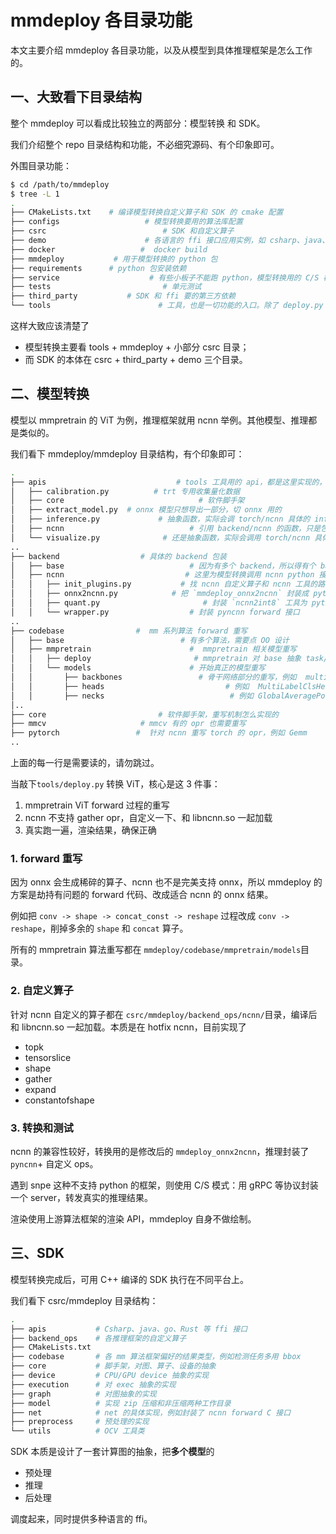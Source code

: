 # mmdeploy 各目录功能

本文主要介绍 mmdeploy 各目录功能，以及从模型到具体推理框架是怎么工作的。

## 一、大致看下目录结构

整个 mmdeploy 可以看成比较独立的两部分：模型转换 和 SDK。

我们介绍整个 repo 目录结构和功能，不必细究源码、有个印象即可。

外围目录功能：

```bash
$ cd /path/to/mmdeploy
$ tree -L 1
.
├── CMakeLists.txt    # 编译模型转换自定义算子和 SDK 的 cmake 配置
├── configs                   # 模型转换要用的算法库配置
├── csrc                          # SDK 和自定义算子
├── demo                      # 各语言的 ffi 接口应用实例，如 csharp、java、python 等
├── docker                   #  docker build
├── mmdeploy           # 用于模型转换的 python 包
├── requirements      # python 包安装依赖
├── service                    # 有些小板子不能跑 python，模型转换用的 C/S 模式。这个目录放 Server
├── tests                         # 单元测试
├── third_party           # SDK 和 ffi 要的第三方依赖
└── tools                        # 工具，也是一切功能的入口。除了 deploy.py 还有 onnx2xx.py、profiler.py 和 test.py
```

这样大致应该清楚了

- 模型转换主要看 tools + mmdeploy + 小部分 csrc 目录；
- 而 SDK 的本体在 csrc + third_party + demo 三个目录。

## 二、模型转换

模型以 mmpretrain 的 ViT 为例，推理框架就用 ncnn 举例。其他模型、推理都是类似的。

我们看下 mmdeploy/mmdeploy 目录结构，有个印象即可：

```bash
.
├── apis                             # tools 工具用的 api，都是这里实现的，如 onnx2ncnn.py
│   ├── calibration.py          # trt 专用收集量化数据
│   ├── core                              # 软件脚手架
│   ├── extract_model.py  # onnx 模型只想导出一部分，切 onnx 用的
│   ├── inference.py             # 抽象函数，实际会调 torch/ncnn 具体的 inference
│   ├── ncnn                            # 引用 backend/ncnn 的函数，只是包了一下
│   └── visualize.py              # 还是抽象函数，实际会调用 torch/ncnn 具体的 inference 和 visualize
..
├── backend                  # 具体的 backend 包装
│   ├── base                            # 因为有多个 backend，所以得有个 base 类的 OO 设计
│   ├── ncnn                           # 这里为模型转换调用 ncnn python 接口
│   │   ├── init_plugins.py           # 找 ncnn 自定义算子和 ncnn 工具的路径
│   │   ├── onnx2ncnn.py            # 把 `mmdeploy_onnx2ncnn` 封装成 python 接口
│   │   ├── quant.py                       # 封装 `ncnn2int8` 工具为 python 接口
│   │   └── wrapper.py                  # 封装 pyncnn forward 接口
..
├── codebase                #  mm 系列算法 forward 重写
│   ├── base                          # 有多个算法，需要点 OO 设计
│   ├── mmpretrain                      #  mmpretrain 相关模型重写
│   │   ├── deploy                       # mmpretrain 对 base 抽象 task/model/codebase 的实现
│   │   └── models                      # 开始真正的模型重写
│   │       ├── backbones                 # 骨干网络部分的重写，例如  multiheadattention
│   │       ├── heads                           # 例如  MultiLabelClsHead
│   │       ├── necks                            # 例如 GlobalAveragePooling
│..
├── core                         # 软件脚手架，重写机制怎么实现的
├── mmcv                     # mmcv 有的 opr 也需要重写
├── pytorch                 #  针对 ncnn 重写 torch 的 opr，例如 Gemm
..
```

上面的每一行是需要读的，请勿跳过。

当敲下`tools/deploy.py` 转换 ViT，核心是这 3 件事：

1. mmpretrain ViT forward 过程的重写
2. ncnn 不支持 gather opr，自定义一下、和 libncnn.so 一起加载
3. 真实跑一遍，渲染结果，确保正确

### 1. forward 重写

因为 onnx 会生成稀碎的算子、ncnn 也不是完美支持 onnx，所以 mmdeploy 的方案是劫持有问题的 forward 代码、改成适合 ncnn 的 onnx 结果。

例如把 `conv -> shape -> concat_const -> reshape` 过程改成 `conv -> reshape`，削掉多余的 `shape` 和 `concat` 算子。

所有的 mmpretrain 算法重写都在 `mmdeploy/codebase/mmpretrain/models`目录。

### 2. 自定义算子

针对 ncnn 自定义的算子都在 `csrc/mmdeploy/backend_ops/ncnn/`目录，编译后和 libncnn.so 一起加载。本质是在 hotfix ncnn，目前实现了

- topk
- tensorslice
- shape
- gather
- expand
- constantofshape

### 3. 转换和测试

ncnn 的兼容性较好，转换用的是修改后的 `mmdeploy_onnx2ncnn`，推理封装了 `pyncnn`+ 自定义 ops。

遇到 snpe 这种不支持 python 的框架，则使用 C/S 模式：用 gRPC 等协议封装一个 server，转发真实的推理结果。

渲染使用上游算法框架的渲染 API，mmdeploy 自身不做绘制。

## 三、SDK

模型转换完成后，可用 C++ 编译的 SDK 执行在不同平台上。

我们看下 csrc/mmdeploy 目录结构：

```bash
.
├── apis           # Csharp、java、go、Rust 等 ffi 接口
├── backend_ops    # 各推理框架的自定义算子
├── CMakeLists.txt
├── codebase       # 各 mm 算法框架偏好的结果类型，例如检测任务多用 bbox
├── core           # 脚手架，对图、算子、设备的抽象
├── device         # CPU/GPU device 抽象的实现
├── execution      # 对 exec 抽象的实现
├── graph          # 对图抽象的实现
├── model          # 实现 zip 压缩和非压缩两种工作目录
├── net            # net 的具体实现，例如封装了 ncnn forward C 接口
├── preprocess     # 预处理的实现
└── utils          # OCV 工具类
```

SDK 本质是设计了一套计算图的抽象，把**多个模型**的

- 预处理
- 推理
- 后处理

调度起来，同时提供多种语言的 ffi。
